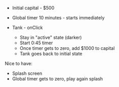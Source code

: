 - Initial capital - $500
- Global timer 10 minutes - starts immediately

- Tank - onClick
  - Stay in "active" state (darker)
  - Start 0:45 timer
  - Once timer gets to zero, add $1000 to capital
  - Tank goes back to initial state


Nice to have:
- Splash screen
- Global timer gets to zero, play again splash
